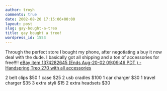 ```yaml
---
author: troyh
comments: true
date: 2002-08-20 17:15:06+00:00
layout: post
slug: gay-bought-a-treo
title: gay bought a treo!
wordpress_id: 1553
---
```


Through the perfect store I bought my phone, after negotiating a buy it now deal with the dude. I basically got all shipping and a ton of accessories for free!!!!  [eBay item 1374282645 (Ends Aug-20-02 09:09:46 PDT ) - Handspring Treo 270 with all accessories](http://cgi.ebay.com/aw-cgi/eBayISAPI.dll?ViewItem&item=1374282645)
<!-- more -->
2 belt clips $50
1 case $25
2 usb cradles $100
1 car charger $30
1 travel charger $35
3 extra styli $15
2 extra headsets $30
